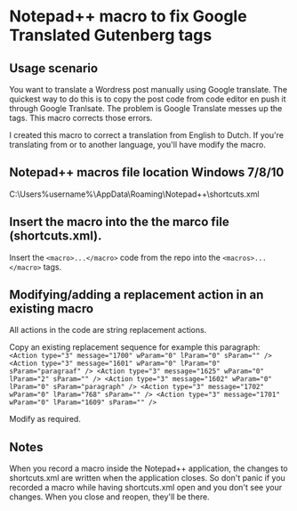 # Notepad++ macro to fix Google Translated Gutenberg tags

## Usage scenario
You want to translate a Wordress post manually using Google translate. The quickest way to do this is to copy the post code from code editor en push it through Google Tranlsate. The problem is Google Translate messes up the tags. This macro corrects those errors.

I created this macro to correct a translation from English to Dutch. If you're translating from or to another language, you'll have modify the macro.

## Notepad++ macros file location Windows 7/8/10
C:\Users\%username%\AppData\Roaming\Notepad++\shortcuts.xml

## Insert the macro into the the marco file (shortcuts.xml).
Insert the `<macro>...</macro>` code from the repo into the `<macros>...</macro>` tags.

## Modifying/adding a replacement action in an existing macro
All actions in the code are string replacement actions.

Copy an existing replacement sequence for example this paragraph:
`
            <Action type="3" message="1700" wParam="0" lParam="0" sParam="" />
            <Action type="3" message="1601" wParam="0" lParam="0" sParam="paragraaf" />
            <Action type="3" message="1625" wParam="0" lParam="2" sParam="" />
            <Action type="3" message="1602" wParam="0" lParam="0" sParam="paragraph" />
            <Action type="3" message="1702" wParam="0" lParam="768" sParam="" />
            <Action type="3" message="1701" wParam="0" lParam="1609" sParam="" />
`

Modify as required.

## Notes
When you record a macro inside the Notepad++ application, the changes to shortcuts.xml are written when the application closes.
So don't panic if you recorded a macro while having shortcuts.xml open and you don't see your changes. When you close and reopen, they'll be there.

